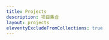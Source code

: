```yaml
---
title: Projects
description: 项目集合
layout: projects
eleventyExcludeFromCollections: true
---
```



